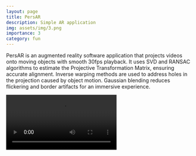 ```yaml
---
layout: page
title: PersAR
description: Simple AR application
img: assets/img/3.png
importance: 3
category: fun
---
```


PersAR is an augmented reality software application that projects videos onto moving objects with smooth 30fps playback. It uses SVD and RANSAC algorithms to estimate the Projective Transformation Matrix, ensuring accurate alignment. Inverse warping methods are used to address holes in the projection caused by object motion. Gaussian blending reduces flickering and border artifacts for an immersive experience. 

<div class="row">
    <video src="assets/video/results_PersAR_30fps.mp4" controls>
        PersAR.
    </video>
</div>
